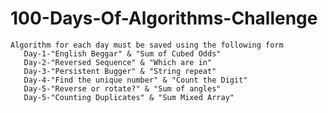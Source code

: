# 100-Days-Of-Algorithms-Challenge
    Algorithm for each day must be saved using the following form
       Day-1-"English Beggar" & "Sum of Cubed Odds"
       Day-2-"Reversed Sequence" & "Which are in"
       Day-3-"Persistent Bugger" & "String repeat"
       Day-4-"Find the unique number" & "Count the Digit" 
       Day-5-"Reverse or rotate?" & "Sum of angles"  
       Day-5-"Counting Duplicates" & "Sum Mixed Array"   
